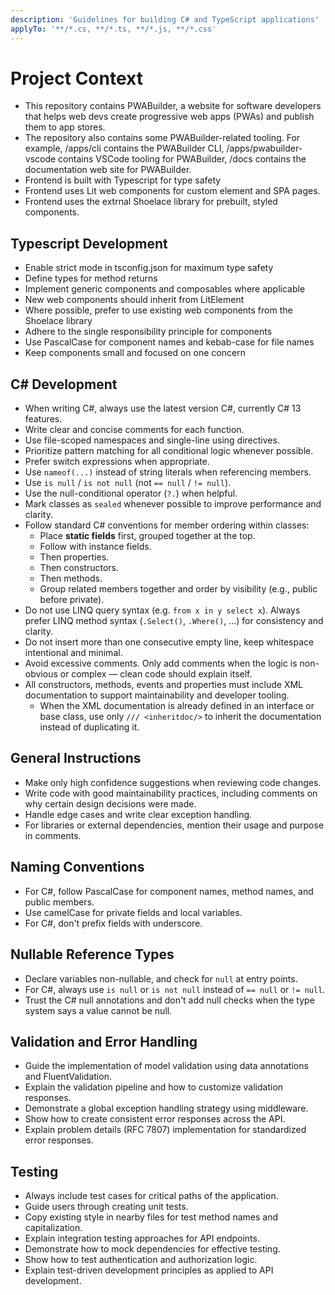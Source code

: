 ```yaml
---
description: 'Guidelines for building C# and TypeScript applications'
applyTo: '**/*.cs, **/*.ts, **/*.js, **/*.css'
---
```


# Project Context
- This repository contains PWABuilder, a website for software developers that helps web devs create progressive web apps (PWAs) and publish them to app stores.
- The repository also contains some PWABuilder-related tooling. For example, /apps/cli contains the PWABuilder CLI, /apps/pwabuilder-vscode contains VSCode tooling for PWABuilder, /docs contains the documentation web site for PWABuilder.
- Frontend is built with Typescript for type safety
- Frontend uses Lit web components for custom element and SPA pages.
- Frontend uses the extrnal Shoelace library for prebuilt, styled components.

## Typescript Development
- Enable strict mode in tsconfig.json for maximum type safety
- Define types for method returns
- Implement generic components and composables where applicable
- New web components should inherit from LitElement
- Where possible, prefer to use existing web components from the Shoelace library
- Adhere to the single responsibility principle for components
- Use PascalCase for component names and kebab-case for file names
- Keep components small and focused on one concern

## C# Development
- When writing C#, always use the latest version C#, currently C# 13 features.
- Write clear and concise comments for each function.
- Use file-scoped namespaces and single-line using directives.
- Prioritize pattern matching for all conditional logic whenever possible.
- Prefer switch expressions when appropriate.
- Use `nameof(...)` instead of string literals when referencing members.
- Use `is null` / `is not null` (not `== null` / `!= null`).
- Use the null-conditional operator (`?.`) when helpful.
- Mark classes as `sealed` whenever possible to improve performance and clarity.
- Follow standard C# conventions for member ordering within classes:
  - Place **static fields** first, grouped together at the top.
  - Follow with instance fields.
  - Then properties.
  - Then constructors.
  - Then methods.
  - Group related members together and order by visibility (e.g., public before private).
- Do not use LINQ query syntax (e.g. `from x in y select x`). Always prefer LINQ method syntax (`.Select()`, `.Where()`, ...) for consistency and clarity.
- Do not insert more than one consecutive empty line, keep whitespace intentional and minimal.
- Avoid excessive comments. Only add comments when the logic is non-obvious or complex — clean code should explain itself.
- All constructors, methods, events and properties must include XML documentation to support maintainability and developer tooling.  
  - When the XML documentation is already defined in an interface or base class, use only `/// <inheritdoc/>` to inherit the documentation instead of duplicating it.

## General Instructions
- Make only high confidence suggestions when reviewing code changes.
- Write code with good maintainability practices, including comments on why certain design decisions were made.
- Handle edge cases and write clear exception handling.
- For libraries or external dependencies, mention their usage and purpose in comments.

## Naming Conventions

- For C#, follow PascalCase for component names, method names, and public members.
- Use camelCase for private fields and local variables.
- For C#, don't prefix fields with underscore.

## Nullable Reference Types

- Declare variables non-nullable, and check for `null` at entry points.
- For C#, always use `is null` or `is not null` instead of `== null` or `!= null`.
- Trust the C# null annotations and don't add null checks when the type system says a value cannot be null.

## Validation and Error Handling

- Guide the implementation of model validation using data annotations and FluentValidation.
- Explain the validation pipeline and how to customize validation responses.
- Demonstrate a global exception handling strategy using middleware.
- Show how to create consistent error responses across the API.
- Explain problem details (RFC 7807) implementation for standardized error responses.

## Testing

- Always include test cases for critical paths of the application.
- Guide users through creating unit tests.
- Copy existing style in nearby files for test method names and capitalization.
- Explain integration testing approaches for API endpoints.
- Demonstrate how to mock dependencies for effective testing.
- Show how to test authentication and authorization logic.
- Explain test-driven development principles as applied to API development.